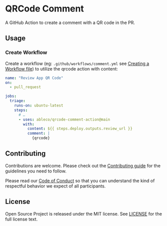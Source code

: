 # QRCode Comment

A GitHub Action to create a comment with a QR code in the PR.

## Usage

### Create Workflow

Create a workflow (eg: `.github/workflows/comment.yml` see [Creating a Workflow file](https://help.github.com/en/articles/configuring-a-workflow#creating-a-workflow-file)) to utilize the qrcode action with content:

```yaml
name: "Review App QR Code"
on:
  - pull_request

jobs:
  triage:
    runs-on: ubuntu-latest
    steps:
      # …
      - uses: ableco/qrcode-comment-action@main
        with:
          content: ${{ steps.deploy.outputs.review_url }}
          comment: |
            {qrcode}
```


## Contributing

Contributions are welcome. Please check out the [Contributing guide](CONTRIBUTING.md) for the guidelines you need to follow.

Please read our [Code of Conduct](CODE_OF_CONDUCT.md) so that you can understand the kind of respectful behavior we expect of all participants.

## License

Open Source Project is released under the MIT license. See [LICENSE](LICENSE) for the full license text.
